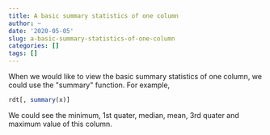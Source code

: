 ```yaml
---
title: A basic summary statistics of one column
author: ~
date: '2020-05-05'
slug: a-basic-summary-statistics-of-one-column
categories: []
tags: []
---
```


When we would like to view the basic summary statistics of one column, we could use the "summary" function. 
For example, 

```r
rdt[, summary(x)]
```

We could see the minimum, 1st quater, median, mean, 3rd quater and maximum value of this column.